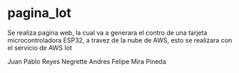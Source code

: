 # pagina_Iot

Se realiza pagina web, la cual va a generara el contro de una tarjeta microcontroladora ESP32, a travez de la nube de AWS, esto se realizara con el servicio de AWS Iot

Juan Pablo Reyes Negrette
Andres Felipe Mira Pineda
